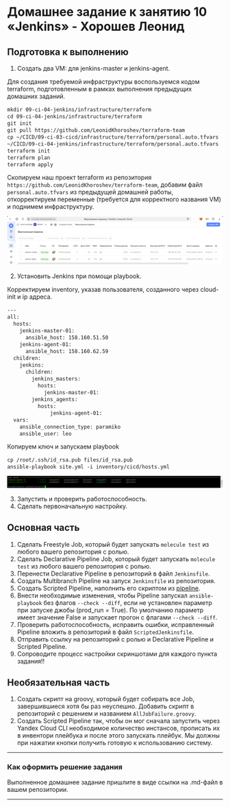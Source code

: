 # Домашнее задание к занятию 10 «Jenkins» - Хорошев Леонид

## Подготовка к выполнению

1. Создать два VM: для jenkins-master и jenkins-agent.

Для создания требуемой инфраструктуры воспользуемся кодом terraform, подготовленным в рамках выполнения предыдущих домашних заданий. 
```
mkdir 09-ci-04-jenkins/infrastructure/terraform
cd 09-ci-04-jenkins/infrastructure/terraform
git init
git pull https://github.com/LeonidKhoroshev/terraform-team
cp ~/CICD/09-ci-03-cicd/infrastructure/terraform/personal.auto.tfvars ~/CICD/09-ci-04-jenkins/infrastructure/terraform/personal.auto.tfvars
terraform init
terraform plan
terraform apply
```
Скопируем наш проект terraform из репозитория `https://github.com/LeonidKhoroshev/terraform-team`, добавим файл `personal.auto.tfvars` из предыдущей домашней работы, откорректируем переменные (требуется для корректного названия VM) и поднимем инфраструктуру.

![Alt_text](https://github.com/LeonidKhoroshev/mnt-homeworks/blob/MNT-video/09-ci-04-jenkins/screenshots/jen1.png)

2. Установить Jenkins при помощи playbook.

Корректируем inventory, указав пользователя, созданного через cloud-init и ip адреса.

```
---
all:
  hosts:
    jenkins-master-01:
      ansible_host: 158.160.51.50
    jenkins-agent-01:
      ansible_host: 158.160.62.59
  children:
    jenkins:
      children:
        jenkins_masters:
          hosts:
            jenkins-master-01:
        jenkins_agents:
          hosts:
              jenkins-agent-01:
  vars:
    ansible_connection_type: paramiko
    ansible_user: leo

```
Копируем ключ и запускаем playbook
```
cp /root/.ssh/id_rsa.pub files/id_rsa.pub
ansible-playbook site.yml -i inventory/cicd/hosts.yml
```

![Alt_text](https://github.com/LeonidKhoroshev/mnt-homeworks/blob/MNT-video/09-ci-04-jenkins/screenshots/jen2.png)

3. Запустить и проверить работоспособность.
4. Сделать первоначальную настройку.


## Основная часть

1. Сделать Freestyle Job, который будет запускать `molecule test` из любого вашего репозитория с ролью.
2. Сделать Declarative Pipeline Job, который будет запускать `molecule test` из любого вашего репозитория с ролью.
3. Перенести Declarative Pipeline в репозиторий в файл `Jenkinsfile`.
4. Создать Multibranch Pipeline на запуск `Jenkinsfile` из репозитория.
5. Создать Scripted Pipeline, наполнить его скриптом из [pipeline](./pipeline).
6. Внести необходимые изменения, чтобы Pipeline запускал `ansible-playbook` без флагов `--check --diff`, если не установлен параметр при запуске джобы (prod_run = True). По умолчанию параметр имеет значение False и запускает прогон с флагами `--check --diff`.
7. Проверить работоспособность, исправить ошибки, исправленный Pipeline вложить в репозиторий в файл `ScriptedJenkinsfile`.
8. Отправить ссылку на репозиторий с ролью и Declarative Pipeline и Scripted Pipeline.
9. Сопроводите процесс настройки скриншотами для каждого пункта задания!!

## Необязательная часть

1. Создать скрипт на groovy, который будет собирать все Job, завершившиеся хотя бы раз неуспешно. Добавить скрипт в репозиторий с решением и названием `AllJobFailure.groovy`.
2. Создать Scripted Pipeline так, чтобы он мог сначала запустить через Yandex Cloud CLI необходимое количество инстансов, прописать их в инвентори плейбука и после этого запускать плейбук. Мы должны при нажатии кнопки получить готовую к использованию систему.

---

### Как оформить решение задания

Выполненное домашнее задание пришлите в виде ссылки на .md-файл в вашем репозитории.

---
